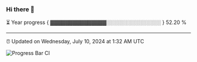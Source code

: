 ### Hi there 👋

⏳ Year progress { ▓▓▓▓▓▓▓▓▓▓▓▓▓▓▓░░░░░░░░░░░░░░░ } 52.20 %

---

⏰ Updated on Wednesday, July 10, 2024 at 1:32 AM UTC

![Progress Bar CI](https://github.com/arthurbuhl/arthurbuhl/workflows/Progress%20Bar%20CI/badge.svg)

